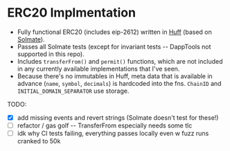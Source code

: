 # ERC20 Implmentation

- Fully functional ERC20 (includes eip-2612) written in [Huff](https://docs.huff.sh/) (based on [Solmate](https://github.com/transmissions11/solmate/blob/main/src/tokens/ERC20.sol)).
- Passes all Solmate tests (except for invariant tests -- DappTools not supported in this repo).
- Includes `transferFrom()` and `permit()` functions, which are not included in any currently available implementations that I've seen.
- Because there's no immutables in Huff, meta data that is available in advance (`name`, `symbol`, `decimals`) is hardcoded into the fns.  `ChainID` and `INITIAL_DOMAIN_SEPARATOR` use storage.

TODO:

 - [x] add missing events and revert strings (Solmate doesn't test for these!)
 - [ ] refactor / gas golf -- TransferFrom especially needs some tlc
 - [ ] idk why CI tests failing, everything passes locally even w fuzz runs cranked to 50k
